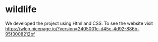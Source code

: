 # wildlife
We developed the project using Html and CSS. To see the website visit https://wlcp.nicepage.io/?version=2405001c-d45c-4d92-886b-95f3008212bf
